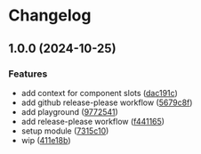 # Changelog

## 1.0.0 (2024-10-25)


### Features

* add context for component slots ([dac191c](https://github.com/Robinrrr/nuxt-deepl-module/commit/dac191cc5c012275491fbb74402ffe0c408b4b53))
* add github release-please workflow ([5679c8f](https://github.com/Robinrrr/nuxt-deepl-module/commit/5679c8f809febb36e8cb3673c8f4f678be5f40e9))
* add playground ([9772541](https://github.com/Robinrrr/nuxt-deepl-module/commit/97725417df612f1bc5ecf5ab1f28103a6c6ccb76))
* add release-please workflow ([f441165](https://github.com/Robinrrr/nuxt-deepl-module/commit/f441165e5387e547b854bd04104103d38e94f83f))
* setup module ([7315c10](https://github.com/Robinrrr/nuxt-deepl-module/commit/7315c10f6e399b4898a9b8ae12eb1af448c5ec18))
* wip ([411e18b](https://github.com/Robinrrr/nuxt-deepl-module/commit/411e18b127d4d23665c21337a6a3910a1360ce6f))
